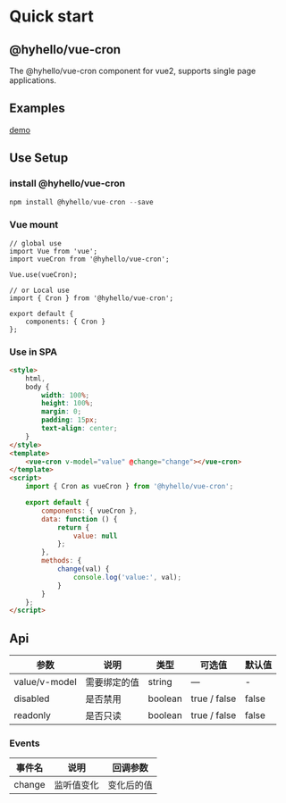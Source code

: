 # Quick start

## @hyhello/vue-cron

The @hyhello/vue-cron component for vue2, supports single page applications.

## Examples

[demo](https://github.com/Hyhello/vue-cron/blob/master/index.html)

## Use Setup

### install @hyhello/vue-cron

```javascript
npm install @hyhello/vue-cron --save
```

### Vue mount

```vuejs
// global use
import Vue from 'vue';
import vueCron from '@hyhello/vue-cron';

Vue.use(vueCron);

// or Local use
import { Cron } from '@hyhello/vue-cron';

export default {
    components: { Cron }
};
```

### Use in SPA

```html
<style>
	html,
	body {
		width: 100%;
		height: 100%;
		margin: 0;
		padding: 15px;
		text-align: center;
	}
</style>
<template>
	<vue-cron v-model="value" @change="change"></vue-cron>
</template>
<script>
	import { Cron as vueCron } from '@hyhello/vue-cron';

	export default {
		components: { vueCron },
		data: function () {
			return {
				value: null
			};
		},
		methods: {
			change(val) {
				console.log('value:', val);
			}
		}
	};
</script>
```

## Api

| 参数          | 说明         | 类型    | 可选值       | 默认值 |
| ------------- | ------------ | ------- | ------------ | ------ |
| value/v-model | 需要绑定的值 | string  | —            | -      |
| disabled      | 是否禁用     | boolean | true / false | false  |
| readonly      | 是否只读     | boolean | true / false | false  |

### Events

| 事件名 | 说明       | 回调参数   |
| ------ | ---------- | ---------- |
| change | 监听值变化 | 变化后的值 |
